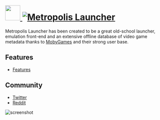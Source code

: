 # [<img src="https://cdn.jsdelivr.net/gh/JourneyOver/chocolatey-packages@76c7b31b4ba90b90decfbc40c928a9b939973555/automatic/metropolislauncher/icons/48x48.png" height="48" width="48" /> ![Metropolis Launcher](https://img.shields.io/chocolatey/v/metropolislauncher.svg?label=Metropolis%20Launcher&style=for-the-badge)](https://chocolatey.org/packages/metropolislauncher)

Metropolis Launcher has been created to be a great old-school launcher, emulation front-end and an extensive offline database of video game metadata thanks to [MobyGames](https://www.mobygames.com/) and their strong user base.

## Features

- [Features](https://metropolis-launcher.net/#features)

## Community

- [Twitter](https://twitter.com/theMK2k)
- [Reddit](https://www.reddit.com/r/metropolislauncher)

![screenshot](https://raw.githubusercontent.com/JourneyOver/chocolatey-packages/master/readme_imgs/metropolislauncher.png)
